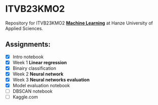 # ITVB23KMO2

Repository for ITVB23KMO2 **[Machine Learning](https://github.com/hanze-hbo-ict/Machine-Learning)** at Hanze University of Applied Sciences.

## Assignments:

- [x] Intro notebook
- [x] Week 1 **Linear regression**
- [x] Binairy classification
- [x] Week 2 **Neural network**
- [x] Week 3 **Neural networks evaluation**
- [x] Model evaluation notebook
- [ ] DBSCAN notebook
- [ ] Kaggle.com
